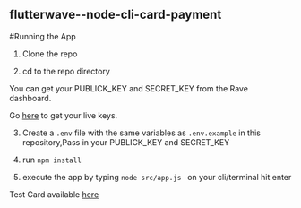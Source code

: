 ## flutterwave--node-cli-card-payment



#Running the App
1. Clone the repo

2. cd to the repo directory <br>


 You can get your PUBLICK_KEY and SECRET_KEY from the Rave dashboard. 

 Go [here](https://rave.flutterwave.com/dashboard/settings/apis) to get your live keys.
 
3. Create a `.env` file with the same variables as `.env.example` in this repository,Pass in your PUBLICK_KEY and SECRET_KEY <br>

4. run ``npm install`` <br>

5. execute the app by typing  `` node src/app.js  `` on your cli/terminal hit enter<br>

 Test Card available [here](https://github.com/Flutterwave/ravepay-nodejs/blob/master/Readme.md#card-charge
) 







